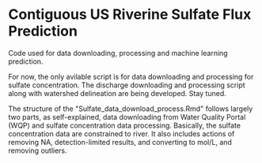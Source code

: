 # Contiguous US Riverine Sulfate Flux Prediction
Code used for data downloading, processing and machine learning prediction.

For now, the only avilable script is for data downloading and processing for sulfate concentration. The discharge downloading and processing script along with watershed delineation are being developed. Stay tuned.

The structure of the "Sulfate_data_download_process.Rmd" follows largely two parts, as self-explained, data downloading from Water Quality Portal (WQP) and sulfate concentration data processing. Basically, the sulfate concentration data are constrained to river. It also includes actions of removing NA, detection-limited results, and converting to mol/L, and removing outliers. 
